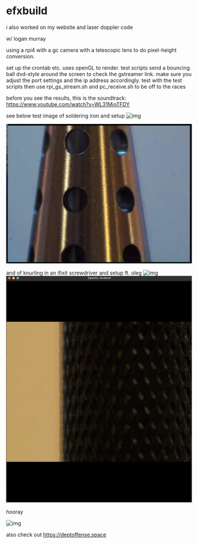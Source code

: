 # efxbuild
i also worked on my website and laser doppler code

w/ logan murray

using a rpi4 with a gc camera with a telescopic lens to do pixel-height conversion. 

set up the crontab etc. uses openGL to render. test scripts send a bouncing ball dvd-style around the screen to check the gstreamer link. make sure you adjust the port settings and the ip address accordingly. test with the test scripts then use rpi_gs_stream.sh and pc_receive.sh to be off to the races

before you see the results, this is the soundtrack:
https://www.youtube.com/watch?v=WL31MjoTFDY

see below test image of soldering iron and setup
![img](solder_setup.jpg)

![img](solder.png)

and of knurling in an ifixit screwdriver and setup ft. oleg
![img](setup.jpg) 
![img](knurling.png)

hooray

![img](yay.jpg)

also check out https://deptoffense.space
